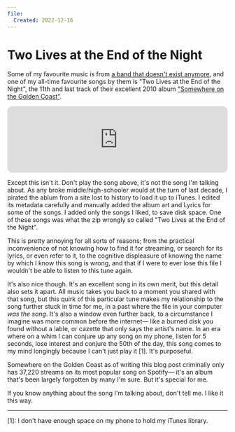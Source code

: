 ```yaml
---
file:
  Created: 2022-12-16
---
```


# Two Lives at the End of the Night

Some of my favourite music is from [a band that doesn't exist anymore](https://open.spotify.com/artist/7nBttqD9rQexTmpXFdCO5Z?si=O3Degil4ST6qAqss53Gfwg), and one of my all-time favourite songs by them is "Two Lives at the End of the Night", the 11th and last track of their excellent 2010 album ["Somewhere on the Golden Coast"](https://open.spotify.com/album/29spYWPjQv78wHbZRQNB6w?si=9m5tY23gRpe_pn7kCllPWA).

<iframe style="border-radius:12px" src="https://open.spotify.com/embed/track/1o2NCy37WMIDJ9bKv5jxRv?utm_source=generator&theme=0" width="100%" height="152" frameBorder="0" allowfullscreen="" allow="autoplay; clipboard-write; encrypted-media; fullscreen; picture-in-picture" loading="lazy"></iframe>

Except this isn't it. Don't play the song above, it's not the song I'm talking about. As any broke middle/high-schooler would at the turn of last decade, I pirated the ablum from a site lost to history to load it up to iTunes. I edited its metadata carefully and manually added the album art and Lyrics for some of the songs. I added only the songs I liked, to save disk space. One of these songs was what the zip wrongly so called "Two Lives at the End of the Night".

This is pretty annoying for all sorts of reasons; from the practical inconvenience of not knowing how to find it for streaming, or search for its lyrics, or even refer to it, to the cognitive displeasure of knowing the name by which I know this song is wrong, and that if I were to ever lose this file I wouldn't be able to listen to this tune again.

It's also nice though. It's an excellent song in its own merit, but this detail also sets it apart. All music takes you back to a moment you shared with that song, but this quirk of this particular tune makes my relationship to the song further stuck in time for me, in a past where the file in your computer _was the song_. It's also a window even further back, to a circumstance I imagine was more common before the internet— like a burned disk you found without a lable, or cazette that only says the artist's name. In an era where on a whim I can conjure up any song on my phone, listen for 5 seconds, lose interest and conjure the 50th of the day, this song comes to my mind longingly because I can't just play it [1]. It's purposeful.

Somewhere on the Golden Coast as of writing this blog post criminally only has 37,220 streams on its most popular song on Spotify— it's an album that's been largely forgotten by many I'm sure. But it's special for me.

If you know anything about the song I'm talking about, don't tell me. I like it this way.

---

[1]: I don't have enough space on my phone to hold my iTunes library.
